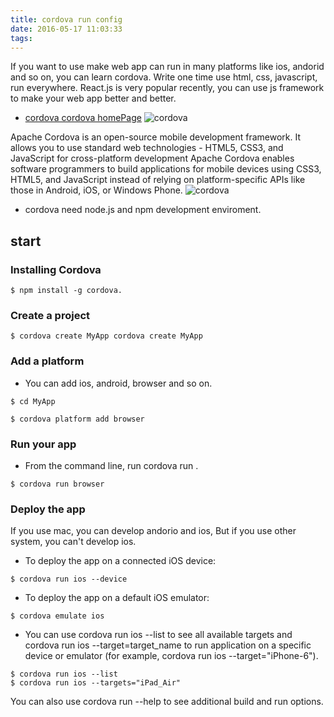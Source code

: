```yaml
---
title: cordova run config
date: 2016-05-17 11:03:33
tags:
---
```

If you want to use make web app can run in many platforms like ios, andorid and so on, you can learn cordova.
Write one time use html, css, javascript, run everywhere.
React.js is very popular recently, you can use js framework to make your web app better and better.
 * [cordova cordova homePage](https://cordova.apache.org/)
![cordova](/resource/cordova/cordova.jpg)
<!--more-->
Apache Cordova is an open-source mobile development framework. 
It allows you to use standard web technologies - HTML5, CSS3, and JavaScript for cross-platform development
Apache Cordova enables software programmers to build applications for mobile devices using CSS3, HTML5, 
and JavaScript instead of relying on platform-specific APIs like those in Android, iOS, or Windows Phone.
![cordova](/resource/cordova/1.png)
* cordova need node.js and npm development enviroment. 
## start
### Installing Cordova
```
$ npm install -g cordova.
```

### Create a project
```
$ cordova create MyApp cordova create MyApp
```

### Add a platform
* You can add ios, android, browser and so on.
```
$ cd MyApp

$ cordova platform add browser
```
### Run your app
* From the command line, run cordova run <platform name>.
```
$ cordova run browser
```

### Deploy the app
If you use mac, you can develop andorio and ios, But if you use other system, you can't develop ios.
* To deploy the app on a connected iOS device:
```
$ cordova run ios --device
```
* To deploy the app on a default iOS emulator:
```
$ cordova emulate ios
```
* You can use cordova run ios --list to see all available targets and cordova run ios --target=target_name to run application on a specific device or emulator (for example, cordova run ios --target="iPhone-6").
```
$ cordova run ios --list
$ cordova run ios --targets="iPad_Air"
```
You can also use cordova run --help to see additional build and run options.

